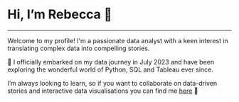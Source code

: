 # Hi, I’m Rebecca 💫
***

Welcome to my profile! I'm a passionate data analyst with a keen interest in translating complex data into compelling stories.

🌱 I officially embarked on my data journey in July 2023 and have been exploring the wonderful world of Python, SQL and Tableau ever since.

I’m always looking to learn, so if you want to collaborate on data-driven stories and interactive data visualisations you can find me [here](https://www.linkedin.com/in/rebecca-chu-2103/) 💌

<!---
chubecca21/chubecca21 is a ✨ special ✨ repository because its `README.md` (this file) appears on your GitHub profile.
You can click the Preview link to take a look at your changes.
--->

